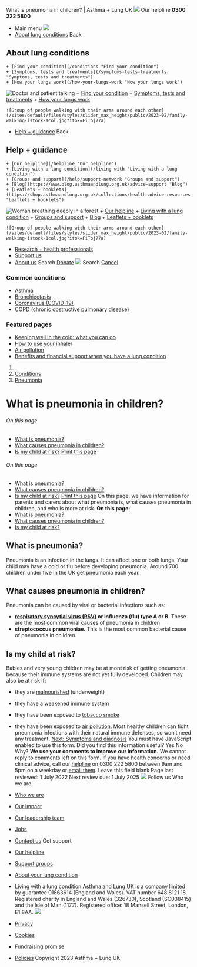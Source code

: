 
What is pneumonia in children? | Asthma + Lung UK
 [![](/themes/custom/asthma-lung-uk/images/aluk-logo.png)](/ "Homepage")
 Our helpline **0300 222 5800**
* Main menu
![](/wingsuit/asthma-lung-uk/images/aluk-logo.png)
* [About lung conditions](#about "About lung conditions")
 Back
 
## About lung conditions
	+ [Find your condition](/conditions "Find your condition")
	+ [Symptoms, tests and treatments](/symptoms-tests-treatments "Symptoms, tests and treatments")
	+ [How your lungs work](/how-your-lungs-work "How your lungs work")
![Doctor and patient talking](/sites/default/files/styles/slider_max_height/public/2023-02/119589.jpg?itok=IfMKqhqJ)
	+ [Find your condition](/conditions)
	+ [Symptoms, tests and treatments](/symptoms-tests-treatments)
	+ [How your lungs work](/how-your-lungs-work)
	
	
	![Group of people walking with their arms around each other](/sites/default/files/styles/slider_max_height/public/2023-02/family-walking-istock-1col.jpg?itok=FiToj77a)
* [Help + guidance](#get-support "Help + guidance")
 Back
 
## Help + guidance
	+ [Our helpline](/helpline "Our helpline")
	+ [Living with a lung condition](/living-with "Living with a lung condition")
	+ [Groups and support](/help/support-network "Groups and support")
	+ [Blog](https://www.blog.asthmaandlung.org.uk/advice-support "Blog")
	+ [Leaflets + booklets](https://shop.asthmaandlung.org.uk/collections/health-advice-resources "Leaflets + booklets")
![Woman breathing deeply in a forest](/sites/default/files/styles/slider_max_height/public/2023-02/A%2BLUK%20Generic73.jpg?itok=IY-jWei3)
	+ [Our helpline](/helpline)
	+ [Living with a lung condition](/living-with)
	+ [Groups and support](/help/support-network)
	+ [Blog](https://www.blog.asthmaandlung.org.uk/advice-support)
	+ [Leaflets + booklets](https://shop.asthmaandlung.org.uk/collections/health-advice-resources "Leaflets and booklets about lung conditions")
	
	
	![Group of people walking with their arms around each other](/sites/default/files/styles/slider_max_height/public/2023-02/family-walking-istock-1col.jpg?itok=FiToj77a)
* [Research + health professionals](/research-health-professionals "Research + health professionals")
* [Support us](/support-us "Support us")
* [About us](/about-us "About us")
Search
[Donate](https://action.asthmaandlung.org.uk/page/99720/donate/1?ea_tracking_id=General_WebsiteALUK_Header_Regular "Donate") 
 [![](/themes/custom/asthma-lung-uk/images/aluk-logo.png)](/ "Homepage")
Search
[Cancel](#)
### Common conditions
* [Asthma](/conditions/asthma)
* [Bronchiectasis](/conditions/bronchiectasis)
* [Coronavirus (COVID-19)](/conditions/coronavirus)
* [COPD (chronic obstructive pulmonary disease)](/conditions/copd-chronic-obstructive-pulmonary-disease)
### Featured pages
* [Keeping well in the cold: what you can do](/living-with/cold-weather)
* [How to use your inhaler](/living-with/inhaler-videos)
* [Air pollution](/living-with/air-pollution)
* [Benefits and financial support when you have a lung condition](/living-with/benefits)
1. 
3. [Conditions](/conditions)
5. [Pneumonia](/conditions/pneumonia)
# What is pneumonia in children?
###### On this page
* [What is pneumonia?](#what-is-it)
* [What causes pneumonia in children?](#causes)
* [Is my child at risk?](#risk)
[Print this page](javascript:window.print();) 
###### On this page
* [What is pneumonia?](#what-is-it)
* [What causes pneumonia in children?](#causes)
* [Is my child at risk?](#risk)
[Print this page](javascript:window.print();) 
On this page, we have information for parents and carers about what pneumonia is, what causes pneumonia in children, and who is more at risk. 
**On this page:** 
* [What is pneumonia?](#what-is-it)
* [What causes pneumonia in children?](#causes)
* [Is my child at risk?](#risk)
## What is pneumonia?
Pneumonia is an infection in the lungs. It can affect one or both lungs. Your child may have a cold or flu before developing pneumonia. Around 700 children under five in the UK get pneumonia each year. 
## What causes pneumonia in children?
Pneumonia can be caused by viral or bacterial infections such as: 
* **[respiratory syncytial virus (RSV)](https://www.blf.org.uk/support-for-you/bronchiolitis) or influenza (flu) type A or B**. These are the most common viral causes of pneumonia in children
* **streptococcus pneumoniae.** This is the most common bacterial cause of pneumonia in children.
## Is my child at risk?
Babies and very young children may be at more risk of getting pneumonia because their immune systems are not yet fully developed. 
Children may also be at risk if: 
* they are [malnourished](https://www.nhs.uk/conditions/malnutrition/) (underweight)
* they have a weakened immune system
* they have been exposed to [tobacco smoke](https://www.blf.org.uk/support-for-you/risks-to-childrens-lungs/passive-smoking)
* they have been exposed to [air pollution.](https://www.blf.org.uk/support-for-you/risks-to-childrens-lungs/air-pollution)
Most healthy children can fight pneumonia infections with their natural immune defenses, so won’t need any treatment. 
[Next: Symptoms and diagnosis](https://www.blf.org.uk/support-for-you/pneumonia-in-children/symptoms-and-diagnosis)
You must have JavaScript enabled to use this form.
Did you find this information useful?
Yes
No
Why?
**We use your comments to improve our information.** We cannot reply to comments left on this form. If you have health concerns or need clinical advice, call our [helpline](/helpline) on 0300 222 5800 between 9am and 5pm on a weekday or [email them](/helpline).
Leave this field blank
Page last reviewed: 
1 July 2022
Next review due: 
1 July 2025
 [![](/sites/default/files/2023-01/footer-logo%20%281%29.png)](/ "Homepage")
Follow us
 Who we are
 
* [Who we are](/about-us/who-we-are)
* [Our impact](/about-us/our-impact)
* [Our leadership team](/about-us/our-leadership-team)
* [Jobs](/work-us)
* [Contact us](/about-us/contact-us)
 Get support
 
* [Our helpline](/helpline)
* [Support groups](/help/support-network)
* [About your lung condition](/conditions)
* [Living with a lung condition](/living-with)
Asthma and Lung UK is a company limited by guarantee 01863614 (England and Wales). VAT number 648 8121 18.
Registered charity in England and Wales (326730), Scotland (SC038415) and the Isle of Man (1177). Registered office: 18 Mansell Street, London, E1 8AA.
[![](/sites/default/files/2023-01/reg-logo%20%281%29.png)](https://www.fundraisingregulator.org.uk)
![]()
![]()
* [Privacy](/privacy-policy)
* [Cookies](/cookies-how-we-use-them)
* [Fundraising promise](/fundraising-promise)
* [Policies](/about-us/policies)
 Copyright 2023 Asthma + Lung UK
 
